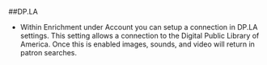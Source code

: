 ##DP.LA

- Within Enrichment under Account you can setup a connection in DP.LA settings. This setting allows a connection to the Digital Public Library of America. Once this is enabled images, sounds, and video will return in patron searches.
